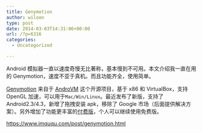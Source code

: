 ```yaml
---
title: Genymotion
author: wiloon
type: post
date: 2014-03-03T14:31:06+00:00
url: /?p=6316
categories:
  - Uncategorized

---
```

Android 模拟器一直以速度奇慢无比著称，基本慢到不可用。本文介绍我一直在用的 Genymotion，速度不亚于真机。而且功能齐全，使用简单。

[Genymotion][1] 来自于 [AndroVM][2] 这个开源项目，基于 x86 和 VirtualBox，支持 OpenGL 加速，可以用于`Mac/Win/Linux`。最近发布了新版，支持了 Android2.3/4.3，新增了拖拽安装 apk，移除了 Google 市场（后面提供解决方案）。另外增加了功能更丰富的[付费版][3]，个人可以继续使用免费版。

<https://www.imququ.com/post/genymotion.html>

 [1]: http://www.genymotion.com/
 [2]: http://androvm.org/blog/
 [3]: https://shop.genymotion.com/index.php?controller=order-opc